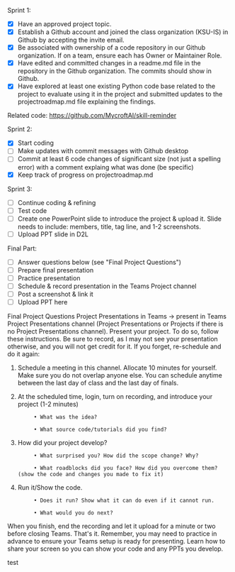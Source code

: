 Sprint 1:
- [x] Have an approved project topic.
- [x] Establish a Github account and joined the class organization (KSU-IS) in Github by accepting the invite email.
- [x] Be associated with ownership of a code repository in our Github organization. If on a team, ensure each has Owner or Maintainer Role.
- [x] Have edited and committed changes in a readme.md file in the repository in the Github organization. The commits should show in Github.
- [x] Have explored at least one existing Python code base related to the project to evaluate using it in the project and submitted updates to the projectroadmap.md file explaining the findings. 

Related code: https://github.com/MycroftAI/skill-reminder

Sprint 2:
- [x] Start coding 
- [ ] Make updates with commit messages with Github desktop
- [ ] Commit at least 6 code changes of significant size (not just a spelling error) with a comment explaing what was done (be specific)
- [x] Keep track of progress on projectroadmap.md 

Sprint 3:
- [ ] Continue coding & refining
- [ ] Test code
- [ ] Create one PowerPoint slide to introduce the project & upload it. Slide needs to include: members, title, tag line, and 1-2 screenshots.
- [ ] Upload PPT slide in D2L

Final Part:
- [ ] Answer questions below (see "Final Project Questions")
- [ ] Prepare final presentation
- [ ] Practice presentation
- [ ] Schedule & record presentation in the Teams Project channel
- [ ] Post a screenshot & link it
- [ ] Upload PPT here

Final Project Questions
Project Presentations in Teams -> present in Teams Project Presentations channel (Project Presentations or Projects if there is no Project Presentations channel).
Present your project. To do so, follow these instructions. Be sure to record, as I may not see your presentation otherwise, and you will not get credit for it. If you forget, re-schedule and do it again:
1) Schedule a meeting in this channel. Allocate 10 minutes for yourself. Make sure you do not overlap anyone else. You can schedule anytime between the last day of class and the last day of finals.
2) At the scheduled time, login, turn on recording, and introduce your project (1-2 minutes)


            • What was the idea?

            • What source code/tutorials did you find?


3) How did your project develop?


            • What surprised you? How did the scope change? Why?

            • What roadblocks did you face? How did you overcome them? (show the code and changes you made to fix it)

4) Run it/Show the code.


            • Does it run? Show what it can do even if it cannot run.

            • What would you do next?

When you finish, end the recording and let it upload for a minute or two before closing Teams. That's it. Remember, you may need to practice in advance to ensure your Teams setup is ready for presenting. Learn how to share your screen so you can show your code and any PPTs you develop.

test
